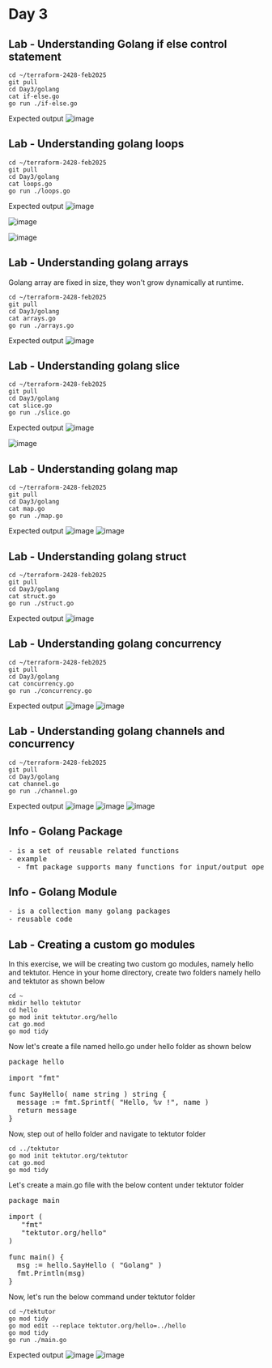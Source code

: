 # Day 3

## Lab - Understanding Golang if else control statement
```
cd ~/terraform-2428-feb2025
git pull
cd Day3/golang
cat if-else.go
go run ./if-else.go
```

Expected output
![image](https://github.com/user-attachments/assets/394b73d8-bf59-4b1a-940a-598b1d93aead)

## Lab - Understanding golang loops
```
cd ~/terraform-2428-feb2025
git pull
cd Day3/golang
cat loops.go
go run ./loops.go
```

Expected output
![image](https://github.com/user-attachments/assets/d356af06-a918-4ac0-8008-d895468b0423)

![image](https://github.com/user-attachments/assets/19e15146-9aad-47a1-b1b8-bb1177aae778)

![image](https://github.com/user-attachments/assets/b45e1b45-74c6-4d31-8178-4dc4c7caad03)

## Lab - Understanding golang arrays
Golang array are fixed in size, they won't grow dynamically at runtime.

```
cd ~/terraform-2428-feb2025
git pull
cd Day3/golang
cat arrays.go
go run ./arrays.go
```

Expected output
![image](https://github.com/user-attachments/assets/b24ef271-96ae-4eea-a74a-14ddc8a51ffa)

## Lab - Understanding golang slice
```
cd ~/terraform-2428-feb2025
git pull
cd Day3/golang
cat slice.go
go run ./slice.go
```

Expected output
![image](https://github.com/user-attachments/assets/c38f2624-7ec7-4444-a96d-d3e759e14a9a)

![image](https://github.com/user-attachments/assets/d3f6e608-e58c-4a65-afec-0ec57ac9a510)


## Lab - Understanding golang map
```
cd ~/terraform-2428-feb2025
git pull
cd Day3/golang
cat map.go
go run ./map.go
```

Expected output
![image](https://github.com/user-attachments/assets/93998a44-1804-4214-993f-6a3e36768aea)
![image](https://github.com/user-attachments/assets/f925c7bc-c6ae-4eee-a73f-421755e2b793)


## Lab - Understanding golang struct
```
cd ~/terraform-2428-feb2025
git pull
cd Day3/golang
cat struct.go
go run ./struct.go
```

Expected output
![image](https://github.com/user-attachments/assets/109650a7-9835-4579-8c8a-198555d4e39b)

## Lab - Understanding golang concurrency
```
cd ~/terraform-2428-feb2025
git pull
cd Day3/golang
cat concurrency.go
go run ./concurrency.go
```

Expected output
![image](https://github.com/user-attachments/assets/5301b537-553c-4f1b-813b-97fa2719c150)
![image](https://github.com/user-attachments/assets/ec9af359-ab23-4e5c-b8fb-14d9ef4fb5c3)



## Lab - Understanding golang channels and concurrency
```
cd ~/terraform-2428-feb2025
git pull
cd Day3/golang
cat channel.go
go run ./channel.go
```

Expected output
![image](https://github.com/user-attachments/assets/82ae699d-040e-4476-a93c-247d6a82573f)
![image](https://github.com/user-attachments/assets/b73b00e8-8e13-468f-b3d2-512e41b96722)
![image](https://github.com/user-attachments/assets/6265b58e-eabd-4e1b-a005-1a21263fe124)

## Info - Golang Package
<pre>
- is a set of reusable related functions
- example
  - fmt package supports many functions for input/output operations
</pre>  

## Info - Golang Module
<pre>
- is a collection many golang packages 
- reusable code
</pre>

## Lab - Creating a custom go modules

In this exercise, we will be creating two custom go modules, namely hello and tektutor.  Hence in your home directory, create two folders namely hello and tektutor as shown below

```
cd ~
mkdir hello tektutor
cd hello
go mod init tektutor.org/hello
cat go.mod
go mod tidy
```

Now let's create a file named hello.go under hello folder as shown below
<pre>
package hello

import "fmt"

func SayHello( name string ) string {
  message := fmt.Sprintf( "Hello, %v !", name )
  return message
}
</pre>

Now, step out of hello folder and navigate to tektutor folder
```
cd ../tektutor
go mod init tektutor.org/tektutor
cat go.mod
go mod tidy
```

Let's create a main.go file with the below content under tektutor folder
<pre>
package main

import (
   "fmt"
   "tektutor.org/hello"
)

func main() {
  msg := hello.SayHello ( "Golang" )
  fmt.Println(msg)
}
</pre>

Now, let's run the below command under tektutor folder
```
cd ~/tektutor
go mod tidy
go mod edit --replace tektutor.org/hello=../hello
go mod tidy
go run ./main.go
```

Expected output
![image](https://github.com/user-attachments/assets/4de40444-89f3-4b9e-b72d-b7dee4d280d0)
![image](https://github.com/user-attachments/assets/ded526e0-8b07-4511-bd60-cd747a6d4fbd)
